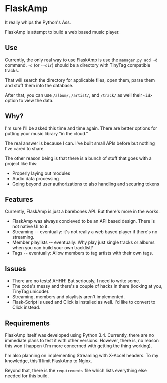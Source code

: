 FlaskAmp
========

It really whips the Python's Ass.

FlaskAmp is attempt to build a web based music player.

Use
---

Currently, the only real way to use FlaskAmp is use the `manager.py add -d` command. `-d` (or `--dir`) should be a directory with TinyTag compatible tracks.

That will search the directory for applicable files, open them, parse them and stuff them into the database.

After that, you can use `/album/`, `/artist/`, and `/track/` as well their `<id>` option to view the data.

Why?
----
I'm sure I'll be asked this time and time again. There are better options for putting your music library "in the cloud."

The real answer is because I can. I've built small APIs before but nothing I've cared to share.

The other reason being is that there is a bunch of stuff that goes with a project like this:

* Properly laying out modules
* Audio data processing
* Going beyond user authorizations to also handling and securing tokens

Features
--------
Currently, FlaskAmp is just a barebones API. But there's more in the works.

* FlaskAmp was always concieved to be an API based design. There is not native UI to it.
* Streaming -- eventually: it's not really a web based player if there's no streaming.
* Member playlists -- eventually: Why play just single tracks or albums when you can build your own tracklist?
* Tags -- eventually: Allow members to tag artists with their own tags.


Issues
------

* There are no tests! AHHH! But seriously, I need to write some.
* The code's messy and there's a couple of hacks in there (looking at you, TinyTag unicode).
* Streaming, members and playlists aren't implemented.
* Flask-Script is used and Click is installed as well. I'd like to convert to Click instead.


Requirements
------------
FlaskAmp itself was developed using Python 3.4. Currently, there are no immediate plans to test it with other versions. However, there is, no reason this won't happen (I'm more concerned with getting the thing working).

I'm also planning on implementing Streaming with X-Accel headers. To my knowledge, this'll limit FlaskAmp to Nginx.

Beyond that, there is the `requirements` file which lists everything else needed for this build.



